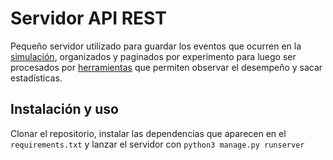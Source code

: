 # Servidor API REST

Pequeño servidor utilizado para guardar los eventos que ocurren en la [simulación](https://github.com/Proyecto-tesina/carla_simulator), organizados y paginados por experimento para luego ser procesados por [herramientas](https://github.com/Proyecto-tesina/timeline-chart) que permiten observar el desempeño y sacar estadísticas.

## Instalación y uso
Clonar el repositorio, instalar las dependencias que aparecen en el `requirements.txt` y lanzar el servidor con ` python3 manage.py runserver `

